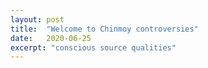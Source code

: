 ```yaml
---
layout: post
title:  "Welcome to Chinmoy controversies"
date:   2020-06-25
excerpt: "conscious source qualities"
---
```

